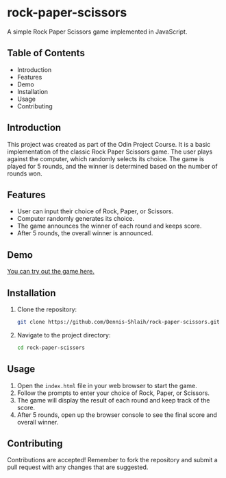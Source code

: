 # rock-paper-scissors

A simple Rock Paper Scissors game implemented in JavaScript.

## Table of Contents

- Introduction
- Features
- Demo
- Installation
- Usage
- Contributing

## Introduction

This project was created as part of the Odin Project Course. It is a basic implementation of the classic Rock Paper Scissors game. The user plays against the computer, which randomly selects its choice. The game is played for 5 rounds, and the winner is determined based on the number of rounds won.

## Features

- User can input their choice of Rock, Paper, or Scissors.
- Computer randomly generates its choice.
- The game announces the winner of each round and keeps score.
- After 5 rounds, the overall winner is announced.

## Demo

[You can try out the game here.](https://dennis-shlaih.github.io/rock-paper-scissors/) 

## Installation

1. Clone the repository:
    ```bash
    git clone https://github.com/Dennis-Shlaih/rock-paper-scissors.git
    ```
2. Navigate to the project directory:
    ```bash
    cd rock-paper-scissors
    ```

## Usage

1. Open the `index.html` file in your web browser to start the game.
2. Follow the prompts to enter your choice of Rock, Paper, or Scissors.
3. The game will display the result of each round and keep track of the score.
4. After 5 rounds, open up the browser console to see the final score and overall winner.

## Contributing

Contributions are accepted! Remember to fork the repository and submit a pull request with any changes that are suggested.
